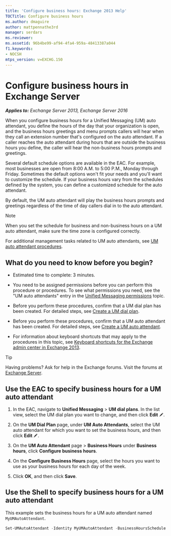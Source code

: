 ```yaml
---
title: 'Configure business hours: Exchange 2013 Help'
TOCTitle: Configure business hours
ms.author: dmaguire
author: mattpennathe3rd
manager: serdars
ms.reviewer:
ms.assetid: 96b4be99-af94-4fa4-959a-48413387a044
f1.keywords:
- NOCSH
mtps_version: v=EXCHG.150
---
```


# Configure business hours in Exchange Server

_**Applies to:** Exchange Server 2013, Exchange Server 2016_

When you configure business hours for a Unified Messaging (UM) auto attendant, you define the hours of the day that your organization is open, and the business hours greetings and menu prompts callers will hear when they call an extension number that's configured on the auto attendant. If a caller reaches the auto attendant during hours that are outside the business hours you define, the caller will hear the non-business hours prompts and greetings.

Several default schedule options are available in the EAC. For example, most businesses are open from 8:00 A.M. to 5:00 P.M., Monday through Friday. Sometimes the default options won't fit your needs and you'll want to customize the schedule. If your business hours vary from the schedules defined by the system, you can define a customized schedule for the auto attendant.

By default, the UM auto attendant will play the business hours prompts and greetings regardless of the time of day callers dial in to the auto attendant.

> [!NOTE]
> When you set the schedule for business and non-business hours on a UM auto attendant, make sure the time zone is configured correctly.

For additional management tasks related to UM auto attendants, see [UM auto attendant procedures](um-auto-attendant-procedures-exchange-2013-help.md).

## What do you need to know before you begin?

- Estimated time to complete: 3 minutes.

- You need to be assigned permissions before you can perform this procedure or procedures. To see what permissions you need, see the "UM auto attendants" entry in the [Unified Messaging permissions](unified-messaging-permissions-exchange-2013-help.md) topic.

- Before you perform these procedures, confirm that a UM dial plan has been created. For detailed steps, see [Create a UM dial plan](create-um-dial-plan-exchange-2013-help.md).

- Before you perform these procedures, confirm that a UM auto attendant has been created. For detailed steps, see [Create a UM auto attendant](create-a-um-auto-attendant-exchange-2013-help.md).

- For information about keyboard shortcuts that may apply to the procedures in this topic, see [Keyboard shortcuts for the Exchange admin center in Exchange 2013](keyboard-shortcuts-in-the-exchange-admin-center-2013-help.md).

> [!TIP]
> Having problems? Ask for help in the Exchange forums. Visit the forums at [Exchange Server](https://go.microsoft.com/fwlink/p/?linkId=60612).

## Use the EAC to specify business hours for a UM auto attendant

1. In the EAC, navigate to **Unified Messaging** \> **UM dial plans**. In the list view, select the UM dial plan you want to change, and then click **Edit** ![Edit icon](images/ITPro_EAC_EditIcon.gif).

2. On the **UM Dial Plan** page, under **UM Auto Attendants**, select the UM auto attendant for which you want to set the business hours, and then click **Edit** ![Edit icon](images/ITPro_EAC_EditIcon.gif).

3. On the **UM Auto Attendant** page \> **Business Hours** under **Business hours**, click **Configure business hours**.

4. On the **Configure Business Hours** page, select the hours you want to use as your business hours for each day of the week.

5. Click **OK**, and then click **Save**.

## Use the Shell to specify business hours for a UM auto attendant

This example sets the business hours for a UM auto attendant named `MyUMAutoAttendant`.

```powershell
Set-UMAutoAttendant -Identity MyUMAutoAttendant -BusinessHoursSchedule 0.10:45-0.13:15,1.09:00-1.17:00,6.09:00-6.16:30
```
